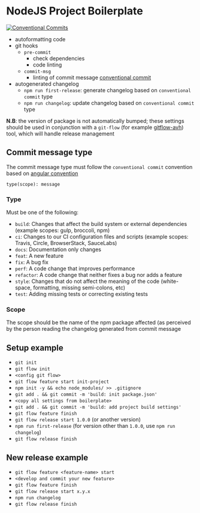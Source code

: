 # NodeJS Project Boilerplate

[![Conventional Commits](https://img.shields.io/badge/Conventional%20Commits-1.0.0-yellow.svg)](https://conventionalcommits.org)

-   autoformatting code
-   git hooks
    -   `pre-commit`
        -   check dependencies
        -   code linting
    -   `commit-msg`
        -   linting of commit message [conventional commit](https://www.conventionalcommits.org/en/v1.0.0/)
-   autogenerated changelog
    -   `npm run first-release`: generate changelog based on `conventional commit` type
    -   `npm run changelog`: update changelog based on `conventional commit` type

**N.B**: the version of package is not automatically bumped; these settings should be used in conjunction with a `git-flow` (for example [gitflow-avh](https://github.com/petervanderdoes/gitflow-avh)) tool, which will handle release management

## Commit message type

The commit message type must follow the `conventional commit` convention based on [angular convention](https://github.com/angular/angular/blob/22b96b9/CONTRIBUTING.md#-commit-message-guidelines)

`type(scope): message`

### Type

Must be one of the following:

-   `build`: Changes that affect the build system or external dependencies (example scopes: gulp, broccoli, npm)
-   `ci`: Changes to our CI configuration files and scripts (example scopes: Travis, Circle, BrowserStack, SauceLabs)
-   `docs`: Documentation only changes
-   `feat`: A new feature
-   `fix`: A bug fix
-   `perf`: A code change that improves performance
-   `refactor`: A code change that neither fixes a bug nor adds a feature
-   `style`: Changes that do not affect the meaning of the code (white-space, formatting, missing semi-colons, etc)
-   `test`: Adding missing tests or correcting existing tests

### Scope

The scope should be the name of the npm package affected (as perceived by the person reading the changelog generated from commit message

## Setup example

-   `git init`
-   `git flow init`
-   `<config git flow>`
-   `git flow feature start init-project`
-   `npm init -y && echo node_modules/ >> .gitignore`
-   `git add . && git commit -m 'build: init package.json'`
-   `<copy all settings from boilerplate>`
-   `git add . && git commit -m 'build: add project build settings'`
-   `git flow feature finish`
-   `git flow release start 1.0.0` (or another version)
-   `npm run first-release` (for version other than `1.0.0`, use `npm run changelog`)
-   `git flow release finish`

## New release example

-   `git flow feature <feature-name> start`
-   `<develop and commit your new feature>`
-   `git flow feature finish`
-   `git flow release start x.y.x`
-   `npm run changelog`
-   `git flow release finish`
